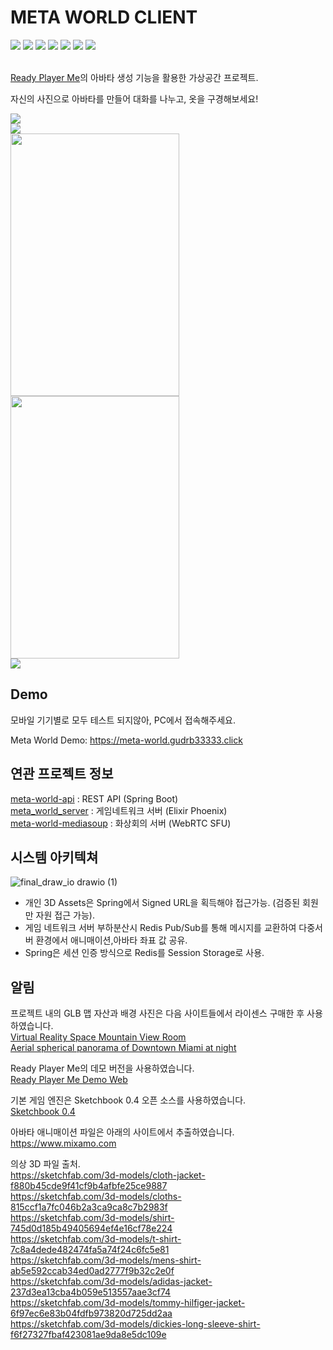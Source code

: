 # META WORLD CLIENT
<div>
  <img src="https://img.shields.io/badge/React-263238?style=flat-square&logo=React&logoColor=8DD6F9"/>
  <img src="https://img.shields.io/badge/Typescript-3178C6?style=flat-square&logo=Typescript&logoColor=white"/>
  <img src="https://img.shields.io/badge/Three.js-000000?style=flat-square&logo=Three.js&logoColor=white"/>
  <img src="https://img.shields.io/badge/Cannon.js-6DB33F?style=flat-square&logoColor=white"/>
  <img src="https://img.shields.io/badge/Axios-5A29E4?style=flat-square&logo=Axios&logoColor=white"/>
  <img src="https://img.shields.io/badge/Socket.io-010101?style=flat-square&logo=Socket.io&logoColor=white"/>
  <img src="https://img.shields.io/badge/Webpack-8DD6F9?style=flat-square&logo=Webpack&logoColor=white"/>
</div>
<br>

[Ready Player Me](https://readyplayer.me/)의 아바타 생성 기능을 활용한 가상공간 프로젝트.

자신의 사진으로 아바타를 만들어 대화를 나누고, 옷을 구경해보세요!

<div>
  <img src="https://user-images.githubusercontent.com/59630175/194330165-40f8e98a-a3ee-491b-9528-6e2888fa9d59.jpg"/>
</div>

<div>
  <img src="https://user-images.githubusercontent.com/59630175/211437385-a576fd37-9607-41a5-8d52-78f154690707.gif"/>
</div>

<div>
  <img src="https://user-images.githubusercontent.com/59630175/196574379-5eb4fcde-d3da-48fb-940d-e81483a65519.gif" width="270" height="420"/>
  <img src="https://user-images.githubusercontent.com/59630175/196574537-00b01f63-8807-4c9e-9cba-bb2a417e405f.gif" width="270" height="420"/>
</div>

<div>
  <img src="https://user-images.githubusercontent.com/59630175/218590192-9bce8196-c4b1-4349-9182-188a6f02971d.gif"/>
</div>

## Demo
모바일 기기별로 모두 테스트 되지않아, PC에서 접속해주세요.

Meta World Demo: https://meta-world.gudrb33333.click

## 연관 프로젝트 정보
[meta-world-api](https://github.com/gudrb33333/meta-world-api.git) : REST API (Spring Boot)\
[meta_world_server](https://github.com/gudrb33333/meta_world_server.git) : 게임네트워크 서버 (Elixir Phoenix)\
[meta-world-mediasoup](https://github.com/gudrb33333/meta-world-mediasoup.git) : 화상회의 서버 (WebRTC SFU)

## 시스템 아키텍쳐

![final_draw_io drawio (1)](https://user-images.githubusercontent.com/59630175/215112695-9af002bc-b937-4351-a9e4-f0c976d18484.png)

- 개인 3D Assets은 Spring에서 Signed URL을 획득해야 접근가능. (검증된 회원만 자원 접근 가능).
- 게임 네트워크 서버 부하분산시 Redis Pub/Sub를 통해 메시지를 교환하여 다중서버 환경에서 애니매이션,아바타 좌표 값 공유.
- Spring은 세션 인증 방식으로 Redis를 Session Storage로 사용.

## 알림
프로젝트 내의 GLB 맵 자산과 배경 사진은 다음 사이트들에서 라이센스 구매한 후 사용하였습니다.\
[Virtual Reality Space Mountain View Room](https://sketchfab.com/3d-models/virtual-reality-space-mountain-view-room-695833e5854d4ed5922daf53011e2d4a)\
[Aerial spherical panorama of Downtown Miami at night](https://stock.adobe.com/kr/search?load_type=search&is_recent_search=&search_type=usertyped&k=Aerial+spherical+panorama+of+Downtown+Miami+at+night&native_visual_search=&similar_content_id=&asset_id=191213422)

Ready Player Me의 데모 버전을 사용하였습니다.\
[Ready Player Me Demo Web](https://docs.readyplayer.me/ready-player-me/integration-guides/web)

기본 게임 엔진은 Sketchbook 0.4 오픈 소스를 사용하였습니다.\
[Sketchbook 0.4](https://github.com/swift502/Sketchbook)

아바타 애니매이션 파일은 아래의 사이트에서 추출하였습니다.\
https://www.mixamo.com

의상 3D 파일 출처.\
https://sketchfab.com/3d-models/cloth-jacket-f880b45cde9f41cf9b4afbfe25ce9887 \
https://sketchfab.com/3d-models/cloths-815ccf1a7fc046b2a3ca9ca8c7b2983f \
https://sketchfab.com/3d-models/shirt-745d0d185b49405694ef4e16cf78e224 \
https://sketchfab.com/3d-models/t-shirt-7c8a4dede482474fa5a74f24c6fc5e81 \
https://sketchfab.com/3d-models/mens-shirt-ab5e592ccab34ed0ad2777f9b32c2e0f \
https://sketchfab.com/3d-models/adidas-jacket-237d3ea13cba4b059e513557aae3cf74 \
https://sketchfab.com/3d-models/tommy-hilfiger-jacket-6f97ec6e83b04fdfb973820d725dd2aa \
https://sketchfab.com/3d-models/dickies-long-sleeve-shirt-f6f27327fbaf423081ae9da8e5dc109e
